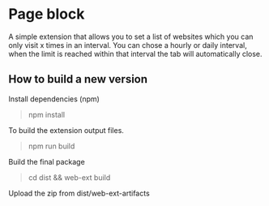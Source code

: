 # Page block

A simple extension that allows you to set a list of websites which you can only visit x times in an interval.
You can chose a hourly or daily interval, when the limit is reached within that interval the tab will automatically close.

## How to build a new version

Install  dependencies (npm)

> npm install

To build the extension output files.

> npm run build

Build the final package

> cd dist && web-ext build

Upload the zip from dist/web-ext-artifacts
